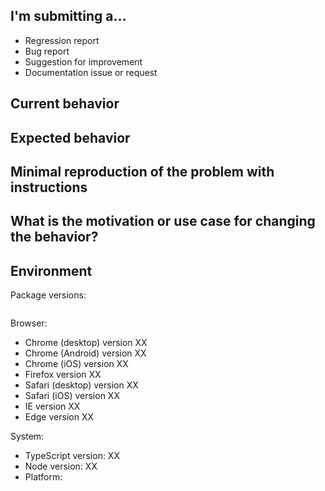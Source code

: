 <!--
  Please help us process GitHub issues faster by providing the necessary information in the template format that follows.
  We might not be able to assist with issues which lack important information.
-->

## I'm submitting a...
<!--
  Please submit:
  * Feature requests to our Feedback Portal at https://feedback.telerik.com/kendo-vue-ui.
  * Support requests to https://www.telerik.com/account/support-tickets.
-->

<!--  Leave one of the following options. -->
* Regression report <!-- A behavior that used to work and stopped working in a new release. -->
* Bug report <!-- Please search for a similar issue before you submit a bug report. -->
* Suggestion for improvement
* Documentation issue or request

## Current behavior
<!--
  * Describe the current (faulty) behavior which is caused by the issue.
  * In the latest package versions, check whether this behavior still represents an issue.
-->

## Expected behavior
<!-- Describe what the desired behavior would be. -->

## Minimal reproduction of the problem with instructions
<!--
For bug reports, please provide the **STEPS TO REPRODUCE** and, if possible, a **MINIMAL DEMO** of the issue. You can use https://stackblitz.com or share your project in a public repository.

  1. Find an example in [the documentation](http://www.telerik.com/kendo-vue-ui/components/) that looks similar to your case.
  2. Open it in Stackblitz by using the **OPEN IN STACKBLITZ** button.
  3. Modify the example, so that the issue is reproducible in it. Try to include the minimum possible amount of code.
  4. Save the example by using the blue **Save** button at the top.
  5. Copy the link from the address bar of the browser.
-->

## What is the motivation or use case for changing the behavior?
<!-- Describe the motivation or the concrete use case. -->

## Environment

Package versions:
<!--
  Paste the output from "npm ls --depth 0" in the code block below.
  Omit this step if the problem is reproducible on our demo site.
-->
```

```

Browser:
<!-- Leave only the browsers that you tested the issue with. -->
- Chrome (desktop) version XX
- Chrome (Android) version XX
- Chrome (iOS) version XX
- Firefox version XX
- Safari (desktop) version XX
- Safari (iOS) version XX
- IE version XX
- Edge version XX

System:
- TypeScript version: XX <!-- run tsc --version -->
- Node version: XX  <!-- run "node --version" and "npm --version"-->
- Platform:  <!-- Mac, Linux, Windows -->

<!-- Add any additional information that might be relevant. -->
